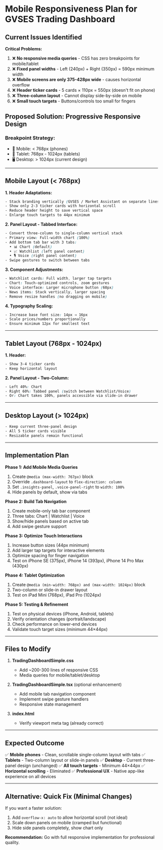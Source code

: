 # Mobile Responsiveness Plan for GVSES Trading Dashboard

## Current Issues Identified

**Critical Problems:**
1. ❌ **No responsive media queries** - CSS has zero breakpoints for mobile/tablet
2. ❌ **Fixed panel widths** - Left (240px) + Right (350px) = 590px minimum width
3. ❌ **Mobile screens are only 375-428px wide** - causes horizontal overflow
4. ❌ **Header ticker cards** - 5 cards × 110px = 550px (doesn't fit on phone)
5. ❌ **Three-column layout** - Cannot display side-by-side on mobile
6. ❌ **Small touch targets** - Buttons/controls too small for fingers

## Proposed Solution: Progressive Responsive Design

### **Breakpoint Strategy:**
- 📱 Mobile: < 768px (phones)
- 📲 Tablet: 768px - 1024px (tablets)
- 🖥️ Desktop: > 1024px (current design)

---

## **Mobile Layout (< 768px)**

**1. Header Adaptations:**
```css
- Stack branding vertically (GVSES / Market Assistant on separate lines)
- Show only 2-3 ticker cards with horizontal scroll
- Reduce header height to save vertical space
- Enlarge touch targets to 44px minimum
```

**2. Panel Layout - Tabbed Interface:**
```css
- Convert three-column to single-column vertical stack
- Primary view: Full-width chart (100%)
- Add bottom tab bar with 3 tabs:
  • 📊 Chart (default)
  • 📈 Watchlist (left panel content)
  • 🎙️ Voice (right panel content)
- Swipe gestures to switch between tabs
```

**3. Component Adjustments:**
```css
- Watchlist cards: Full width, larger tap targets
- Chart: Touch-optimized controls, zoom gestures
- Voice interface: Larger microphone button (60px)
- News items: Stack vertically, larger spacing
- Remove resize handles (no dragging on mobile)
```

**4. Typography Scaling:**
```css
- Increase base font size: 14px → 16px
- Scale prices/numbers proportionally
- Ensure minimum 12px for smallest text
```

---

## **Tablet Layout (768px - 1024px)**

**1. Header:**
```css
- Show 3-4 ticker cards
- Keep horizontal layout
```

**2. Panel Layout - Two-Column:**
```css
- Left 40%: Chart
- Right 60%: Tabbed panel (switch between Watchlist/Voice)
- Or: Chart takes 100%, panels accessible via slide-in drawer
```

---

## **Desktop Layout (> 1024px)**
```css
- Keep current three-panel design
- All 5 ticker cards visible
- Resizable panels remain functional
```

---

## **Implementation Plan**

**Phase 1: Add Mobile Media Queries**
1. Create `@media (max-width: 767px)` block
2. Override `.dashboard-layout` to `flex-direction: column`
3. Set `.insights-panel`, `.voice-panel-right` to `width: 100%`
4. Hide panels by default, show via tabs

**Phase 2: Build Tab Navigation**
1. Create mobile-only tab bar component
2. Three tabs: Chart | Watchlist | Voice
3. Show/hide panels based on active tab
4. Add swipe gesture support

**Phase 3: Optimize Touch Interactions**
1. Increase button sizes (44px minimum)
2. Add larger tap targets for interactive elements
3. Optimize spacing for finger navigation
4. Test on iPhone SE (375px), iPhone 14 (393px), iPhone 14 Pro Max (430px)

**Phase 4: Tablet Optimization**
1. Create `@media (min-width: 768px) and (max-width: 1024px)` block
2. Two-column or slide-in drawer layout
3. Test on iPad Mini (768px), iPad Pro (1024px)

**Phase 5: Testing & Refinement**
1. Test on physical devices (iPhone, Android, tablets)
2. Verify orientation changes (portrait/landscape)
3. Check performance on lower-end devices
4. Validate touch target sizes (minimum 44×44px)

---

## **Files to Modify**

1. **TradingDashboardSimple.css**
   - Add ~200-300 lines of responsive CSS
   - Media queries for mobile/tablet/desktop

2. **TradingDashboardSimple.tsx** (optional enhancement)
   - Add mobile tab navigation component
   - Implement swipe gesture handlers
   - Responsive state management

3. **index.html**
   - Verify viewport meta tag (already correct)

---

## **Expected Outcome**

✅ **Mobile phones** - Clean, scrollable single-column layout with tabs
✅ **Tablets** - Two-column layout or slide-in panels
✅ **Desktop** - Current three-panel design (unchanged)
✅ **All touch targets** - Minimum 44×44px
✅ **Horizontal scrolling** - Eliminated
✅ **Professional UX** - Native app-like experience on all devices

---

## **Alternative: Quick Fix (Minimal Changes)**

If you want a faster solution:
1. Add `overflow-x: auto` to allow horizontal scroll (not ideal)
2. Scale down panels on mobile (cramped but functional)
3. Hide side panels completely, show chart only

**Recommendation:** Go with full responsive implementation for professional quality.
